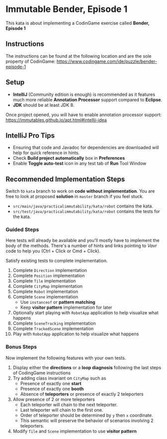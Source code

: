 # Immutable Bender, Episode 1

This kata is about implementing a CodinGame exercise called **Bender, Episode 1**

## Instructions

The instructions can be found at the following location and are the sole property of CodinGame:
https://www.codingame.com/ide/puzzle/bender-episode-1

## Setup

* **IntelliJ** (Community edition is enough) is recommended as it features much more reliable **Annotation Processor** support compared to **Eclipse**.
* **JDK** should be at least JDK 8.

Once project opened, you will have to enable annotation processor support: 
https://immutables.github.io/apt.html#intellij-idea

## IntelliJ Pro Tips

* Ensuring that code and Javadoc for dependencies are downloaded will help for quick reference in hints.
* Check **Build project automatically** box in **Preferences**
* Enable **Toggle auto-test** icon in any test tab of **Run** Tool Window

## Recommended Implementation Steps

Switch to `kata` branch to work on **code without implementation**.
You are free to look at proposed **solution** in `master` branch if you feel stuck. 

* `src/main/java/practicalimmutability/kata/robot` contains the kata.
* `src/test/java/practicalimmutability/kata/robot` contains the tests for the kata.

### Guided Steps

Here tests will already be available and you'll mostly have to implement the body of the methods.
There's a number of hints and links pointing to _Vavr_ code to help you (Ctrl + Click or Cmd + Click).

Satisfy existing tests to complete implementation.

1) Complete `Direction` implementation
2) Complete `Position` implementation
3) Complete `Tile` implementation
4) Complete `CityMap` implementation
5) Complete `Robot` implementation
6) Complete `Scene` implementation
   * Use `instanceof` or **pattern matching**
   * Keep **visitor pattern** implementation for later
7) Optionally start playing with `RobotApp` application to help visualize what happens
8) Complete `SceneTracking` implementation
9) Complete `TrackedScene` implementation
10) Play with `RobotApp` application to help visualize what happens

### Bonus Steps

Now implement the following features with your own tests.

1) Display either the **directions** or a **loop diagnosis** following the last steps of CodingGame instructions
2) Try adding class invariant on `CityMap` such as
   * Presence of exactly one **start**
   * Presence of exactly one **booth**
   * Absence of **teleporters** or presence of exactly 2 teleporters
3) Allow presence of 2 or more teleporters
   * Each teleporter will chain to the next teleporter.
   * Last teleporter will chain to the first one.
   * Order of teleporter should be determined by `y` then `x` coordinate.
   * This semantic will preserve the behavior of scenarios involving 2 teleporters.
4) Modify `Tile` and `Scene` implementation to use **visitor pattern**
